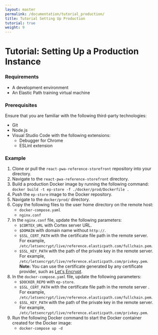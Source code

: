 ```yaml
---
layout: master
permalink: /documentation/tutorial_production/
title: Tutorial Setting Up Production
tutorial: true
weight: 9
---
```

# Tutorial: Setting Up a Production Instance

### Requirements

* A development environment
* An Elastic Path training virtual machine

### Prerequisites

Ensure that you are familiar with the following third-party technologies:<br>
* Git
* Node.js
* Visual Studio Code with the following extensions:
   * Debugger for Chrome
   * ESLint extension

### Example

1. Clone or pull the `react-pwa-reference-storefront` repository into your directory.<br>
2. Navigate to the `react-pwa-reference-storefront` directory.<br>
3. Build a production Docker image by running the following command:<br>
`docker build -t ep-store -f ./docker/prod/Dockerfile .` <br>
4. Push the `ep-store` image to the Docker repository.<br>
5. Navigate to the `docker/prod/` directory.<br>
6. Copy the following files to the user home directory on the remote host:<br>
    * `docker-compose.yaml`
    * `nginx.conf`
7. In the `nginx.conf` file, update the following parameters:
    * `$CORTEX_URL` with Cortex server URL.
    * `$DOMAIN` with domain name without `http://`.
    * `$SSL_CERT_PATH` with the certificate file path in the remote server. <br>
    For example, `/etc/letsencrypt/live/reference.elasticpath.com/fullchain.pem`. <br>
    * `$SSL_KEY_PATH` with the path of the private key in the remote server.<br>
    For example, `/etc/letsencrypt/live/reference.elasticpath.com/privkey.pem`. <br>
    **Note:** You can use the certificate generated by any certificate provider, such as [Let's Encrypt](https://letsencrypt.org).
8. In the `docker-compose.yaml` file, update the following parameters:
    * `$DOCKER_REPO` with `ep-store`.
    * `$SSL_CERT_PATH` with the certificate file path in the remote server .
    <br> For example, `/etc/letsencrypt/live/reference.elasticpath.com/fullchain.pem`.<br>
    * `$SSL_KEY_PATH` with the path of the private key in the remote server.
    <br> For example, `/etc/letsencrypt/live/reference.elasticpath.com/privkey.pem`.<br>
9. Run the following Docker command to start the Docker container created for the Docker image:<br/>
    * `docker-compose up -d` <br>
